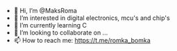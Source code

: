 - 👋 Hi, I’m @MaksRoma
- 👀 I’m interested in digital electronics, mcu's and chip's
- 🌱 I’m currently learning C
- 💞️ I’m looking to collaborate on ...
- 📫 How to reach me: https://t.me/romka_bomka

<!---
MaksRoma/MaksRoma is a ✨ special ✨ repository because its `README.md` (this file) appears on your GitHub profile.
You can click the Preview link to take a look at your changes.
--->
